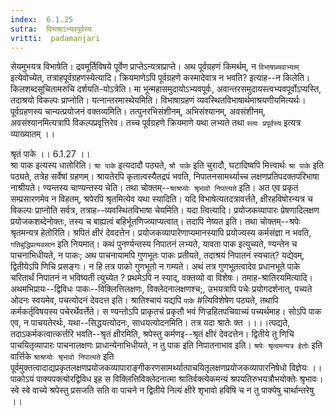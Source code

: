 ```yaml
---
index:  6.1.25
sutra:  विभाषाऽभ्यवपूर्वस्य
vritti:  padamanjari
---
```


सेयमुभयत्र विभाषेति। द्रवमूर्तिविषये पूर्वेण प्राप्तेऽन्यत्राप्राप्ते। अथ पूर्वग्रहणं किमर्थम्, न `विभाषाब्यवाभ्याम्` इत्येवोच्येत, तत्राहपूर्वग्रहणस्येत्यादि। क्रियमाणेऽपि पूर्वग्रहणे कस्मादेवात्र न भवति? इत्याह--न किलेति। किलशब्दसूचितामरुचि दर्शयति-योऽत्रेति। मा भून्महासमुदायोऽभ्यवपूर्वः, अवान्तरसमुदायस्त्वभ्यवपूर्वोऽप्यस्ति, तदाश्रयो विकल्पः प्राप्नोति। यत्नान्तरमास्थेयमिति। विभाषाग्रहणं व्यवस्थितविभाषार्थमाश्रयणीयमित्यर्थः। पूर्वग्रहणस्य चान्यत्प्रयोजनं वक्तव्यमिति। तत्पुनरभिसंशीनम्, अभिसंश्यानम्, अवसंशीनम्, अवसंश्यानमित्यत्रापि विकल्पप्रवृत्तिरेव। तच्च पूर्वग्रहणे क्रियमाणे यथा लभ्यते तथा `स्त्यः प्रपूर्वस्य` इत्यत्र व्याख्यातम् ।। 

श्रृतं पाके ।। 6.1.27 ।।  
श्रा पाक इत्यस्य धातोरिति। `श्रा पाके` इत्यदादौ पठ्यते, `श्रौ पाके` इति चुरादौ, घटादिष्वपि मित्त्वार्थः `श्रा पाके` इति पठ्यते, तत्रेह सर्वेषां ग्रहणम्। श्रायतेरपि कृतात्वस्यैतद्रपं भवति, निपातनसामर्थ्याच्च लक्षणप्रतिपदक्तपरिभाषा नाश्रीयते। ण्यन्तस्य चाण्यन्तस्य चेति। तथा चोक्तम्--`श्राश्रप्योः श्रृभावो निपात्यते` इति। अत एव प्रकृतं सम्प्रसारणमेव न विहतम्, श्रपेरपि श्रृतमित्येव यथा स्यादिति।
	यदि विभाषेत्यतदत्रावर्त्तते, क्षीरहविषोरन्यत्र च विकल्पः प्राप्नोति सर्वत्र, तत्राह--व्यवस्थितविभाषा चेयमिति। यदा त्वित्यादि। प्रयोजकव्यापारः प्रेषणादिलक्षण प्रयोजकशब्देनोक्तः, तस्य च बाह्यत्वं बहिर्भूतणिज्व्याप्यत्वात्। तदापि नेष्यत इति। तथा चोक्तम्--श्रपेः श्रृतमन्यत्र हेतोरिति। श्रपितं क्षीरं देवदत्तेन। प्रयोजकव्यापारेणाप्यमानस्यापि प्रयोज्यस्य कर्मसंज्ञा न भवति, `गतिबुद्धिप्रत्यवसान` इति नियमात्। कथं पुनर्ण्यन्तस्य निपातनं लभ्यते, यावता पाक इत्युच्यते, ण्यन्तेन च पाचनाभिधीयते, न पाकः; अथ पाचनायामपि गुणभूतः पाकः प्रतीयते, तदाश्रयं निपातनं स्यचात्? यद्येवम्, द्वितीयेऽपि णिचि प्रसङ्गः। न हि तत्र पाको गुणभूतो न गम्यते।
	अथं तत्र गुणभूतत्वादेव प्रधानभूते पाके चरितार्थं निपातनं न भविष्यती त्युच्येत ? प्रथमेऽपि न स्याद्, वक्तव्यो वा विशेषः। तमाह-श्रातिरयमित्यादि। अथमभिप्रायः--द्विविधः पाकः--विक्लित्तिलक्षणः, विक्लेदनालक्षणश्च;, उभयत्रापि पचेः प्रयोगदर्शनात्, पच्यते ओदनः स्वयमेव, पचत्योदनं देवदत्त इति। श्रातिश्चायं यद्यपि `पाके` #त्यिविशेषेण पठ्यते, तथापि कर्मकर्तृविषयस्य पचेरर्थेवर्त्तेते। स ण्यन्तोऽपि प्राकृतचं प्रकृतौ भवं णिज्रहितपचिवाच्यं पच्यर्थमाह। सोऽपि पाक एव, न पाचयतेरर्थः, यथा--सिद्धयत्योदनः, साधयत्योदनमिति। तत्र यदा श्रातेः क्त ।।।।त्पद्यते, तदाऽकर्मकत्वात्कर्त्तरि भवति--श्रृतं क्षीरमिति, श्रपेस्तु कर्मणइ--श्रृतं क्षीरं देवदत्तेन। द्वितीये तु णिचि पाचयितृव्यापारः पाचनालक्षणः प्राधान्येनाभिधीयते, न तु पाक इति निपातनाभाव इति। `श्रपेः श्रृत्वमन्यत्र हेतोः` इति वार्त्तिके `श्राश्रप्योः श्रृभावो निपात्यते` इति पूर्वमुक्तत्वादाद्यप्रकृतलक्षणप्रयोजकव्यापाराङ्गीकरणसामर्थ्यात्पाचयितृलक्षणप्रयोजकव्यापारनिषेधो विज्ञेयः ।।
	पाकोऽयं पाक्यपक्त्योरद्विविध इह स विक्लित्तिविक्लेदनात्मा 
	श्रातिर्वक्त्येकमन्यं श्रपयतिरुभयत्रौभयोक्तेः श्रृभावः।
	स्वे स्वे वाच्ये श्रपेस्तु प्रसजति सति वा पाचने न द्वितीये 
	नित्यं क्षीरे शृभावो हविषि च न तु पाक्येषु चार्थान्तरेषु ।।

